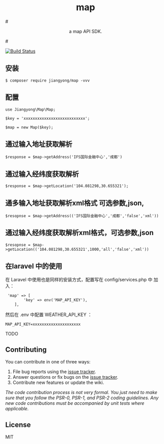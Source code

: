 <h1 align="center"> map </h1>
#
<p align="center"> a map API SDK.</p>
# 

[![Build Status](https://travis-ci.org/jiangyong19910326/map.svg?branch=master)](https://travis-ci.org/jiangyong19910326/map)

## 安装

```shell
$ composer require jiangyong/map -vvv
```

## 配置
```shell
use Jiangyong\Map\Map;

$key = 'xxxxxxxxxxxxxxxxxxxxxxxxxxx';

$map = new Map($key);
```
## 通过输入地址获取解析
```shell
$response = $map->getAddress('IFS国际金融中心','成都')
```


## 通过输入经纬度获取解析

```shell
$response = $map->getLocation('104.081298,30.655321');
```
## 通多输入地址获取解析xml格式 可选参数,json,
```shell
$resopnse = $map->getAddress(('IFS国际金融中心','成都','false','xml'))
```
## 通过输入经纬度获取解析xml格式，可选参数,json
```shell
$resopnse = $map->getLocation(('104.081298,30.655321',1000,'all','false','xml'))
```
## 在laravel 中的使用
在 Laravel 中使用也是同样的安装方式，配置写在 config/services.php 中 加入：
```shell
 'map' => [
        'key' => env('MAP_API_KEY'),
    ],
```
然后在 .env 中配置 WEATHER_API_KEY ：
```shell
MAP_API_KEY=xxxxxxxxxxxxxxxxxxxxx
```

TODO

## Contributing

You can contribute in one of three ways:

1. File bug reports using the [issue tracker](https://github.com/jiangyong/map/issues).
2. Answer questions or fix bugs on the [issue tracker](https://github.com/jiangyong/map/issues).
3. Contribute new features or update the wiki.

_The code contribution process is not very formal. You just need to make sure that you follow the PSR-0, PSR-1, and PSR-2 coding guidelines. Any new code contributions must be accompanied by unit tests where applicable._

## License

MIT